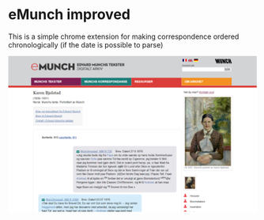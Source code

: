 # eMunch improved

This is a simple chrome extension for making correspondence ordered chronologically (if the date is possible to parse)

![Example of how it looks, a bit more like a chat window](emunch-screenshot.png)